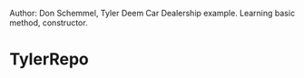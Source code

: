 Author: Don Schemmel, Tyler Deem
Car Dealership example. Learning basic method, constructor.
# TylerRepo
